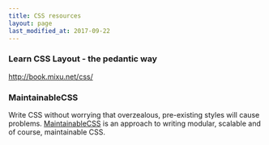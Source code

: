 ```yaml
---
title: CSS resources
layout: page
last_modified_at: 2017-09-22
---
```


### Learn CSS Layout - the pedantic way

http://book.mixu.net/css/

### MaintainableCSS

Write CSS without worrying that overzealous, pre-existing styles will cause problems. [MaintainableCSS](https://maintainablecss.com) is an approach to writing modular, scalable and of course, maintainable CSS.